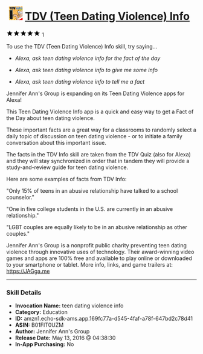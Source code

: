 # &nbsp;<img src="skill_icon" alt="TDV (Teen Dating Violence) Info icon" width="36"> [TDV (Teen Dating Violence) Info](http://alexa.amazon.com/#skills/amzn1.echo-sdk-ams.app.169fc77a-d545-4faf-a78f-647bd2c78d41)
![5 stars](../../images/ic_star_black_18dp_1x.png)![5 stars](../../images/ic_star_black_18dp_1x.png)![5 stars](../../images/ic_star_black_18dp_1x.png)![5 stars](../../images/ic_star_black_18dp_1x.png)![5 stars](../../images/ic_star_black_18dp_1x.png) 1

To use the TDV (Teen Dating Violence) Info skill, try saying...

* *Alexa, ask teen dating violence info for the fact of the day*

* *Alexa, ask teen dating violence info to give me some info*

* *Alexa, ask teen dating violence info to tell me a fact*

Jennifer Ann's Group is expanding on its Teen Dating Violence apps for Alexa!

This Teen Dating Violence Info app is a quick and easy way to get a Fact of the Day about teen dating violence. 

These important facts are a great way for a classrooms to randomly select a daily topic of discussion on teen dating violence - or to initiate a family conversation about this important issue.

The facts in the TDV Info skill are taken from the TDV Quiz (also for Alexa) and they will stay synchronized in order that in tandem they will provide a study-and-review guide for teen dating violence.

Here are some examples of facts from TDV Info:

"Only 15% of teens in an abusive relationship have talked to a school counselor."

"One in five college students in the U.S. are currently in an abusive relationship."

"LGBT couples are equally likely to be in an abusive relationship as other couples."

Jennifer Ann's Group is a nonprofit public charity preventing teen dating violence through innovative uses of technology. Their award-winning video games and apps are 100% free and available to play online or downloaded to your smartphone or tablet. More info, links, and game trailers at: https://JAGga.me

***

### Skill Details

* **Invocation Name:** teen dating violence info
* **Category:** Education
* **ID:** amzn1.echo-sdk-ams.app.169fc77a-d545-4faf-a78f-647bd2c78d41
* **ASIN:** B01FIT0UZM
* **Author:** Jennifer Ann's Group
* **Release Date:** May 13, 2016 @ 04:38:30
* **In-App Purchasing:** No
